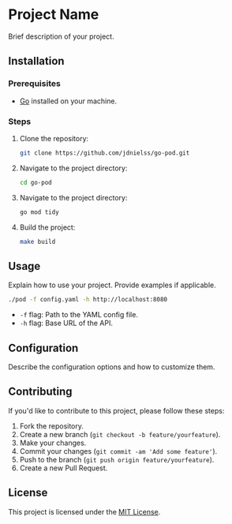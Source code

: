 # Project Name

Brief description of your project.

## Installation

### Prerequisites

- [Go](https://golang.org/doc/install) installed on your machine.

### Steps

1. Clone the repository:

    ```bash
    git clone https://github.com/jdnielss/go-pod.git
    ```

2. Navigate to the project directory:

    ```bash
    cd go-pod
    ```

3. Navigate to the project directory:

    ```bash
    go mod tidy
    ```

4. Build the project:

    ```bash
    make build
    ```

## Usage

Explain how to use your project. Provide examples if applicable.

```bash
./pod -f config.yaml -h http://localhost:8080
```

- `-f` flag: Path to the YAML config file.
- `-h` flag: Base URL of the API.

## Configuration

Describe the configuration options and how to customize them.

## Contributing

If you'd like to contribute to this project, please follow these steps:

1. Fork the repository.
2. Create a new branch (`git checkout -b feature/yourfeature`).
3. Make your changes.
4. Commit your changes (`git commit -am 'Add some feature'`).
5. Push to the branch (`git push origin feature/yourfeature`).
6. Create a new Pull Request.

## License

This project is licensed under the [MIT License](LICENSE).
